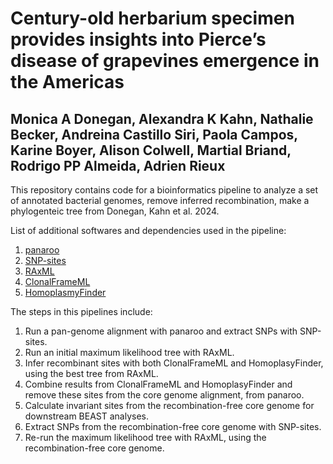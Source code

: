 # Century-old herbarium specimen provides insights into Pierce’s disease of grapevines emergence in the Americas
## Monica A Donegan, Alexandra K Kahn, Nathalie Becker, Andreina Castillo Siri, Paola Campos, Karine Boyer, Alison Colwell, Martial Briand, Rodrigo PP Almeida, Adrien Rieux
This repository contains code for a bioinformatics pipeline to analyze a set of annotated bacterial genomes, remove inferred recombination, make a phylogenteic tree from Donegan, Kahn et al. 2024. 

List of additional softwares and dependencies used in the pipeline: 
1. [panaroo](https://github.com/gtonkinhill/panaroo) 
2. [SNP-sites](https://sanger-pathogens.github.io/snp-sites/)
3. [RAxML](https://github.com/stamatak/standard-RAxML) 
4. [ClonalFrameML](https://github.com/xavierdidelot/ClonalFrameML) 
5. [HomoplasmyFinder](https://github.com/JosephCrispell/homoplasyFinder)

The steps in this pipelines include: 
1. Run a pan-genome alignment with panaroo and extract SNPs with SNP-sites.
2. Run an initial maximum likelihood tree with RAxML.
3. Infer recombinant sites with both ClonalFrameML and HomoplasyFinder, using the best tree from RAxML.
4. Combine results from ClonalFrameML and HomoplasyFinder and remove these sites from the core genome alignment, from panaroo.
5. Calculate invariant sites from the recombination-free core genome for downstream BEAST analyses.
6. Extract SNPs from the recombination-free core genome with SNP-sites.
7. Re-run the maximum likelihood tree with RAxML, using the recombination-free core genome. 

